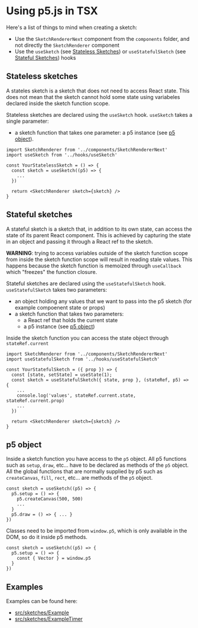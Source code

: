 # Using p5.js in TSX

Here's a list of things to mind when creating a sketch:

- Use the `SketchRendererNext` component from the `components` folder, and not directly the `SketchRenderer` component
- Use the `useSketch` (see [Stateless Sketches](#stateless-sketches)) or `useStatefulSketch` (see [Stateful Sketches](#stateful-sketches)) hooks

## Stateless sketches

A stateles sketch is a sketch that does not need to access React state.
This does not mean that the sketch cannot hold some state using variabeles declared inside the sketch function scope.

Stateless sketches are declared using the `useSketch` hook.
`useSketch` takes a single parameter:

- a sketch function that takes one parameter: a p5 instance (see [p5 object](#p5-object)).

```tsx
import SketchRenderer from '../components/SketchRendererNext'
import useSketch from '../hooks/useSketch'

const YourStatelessSketch = () => {
  const sketch = useSketch((p5) => {
    ...
  })

  return <SketchRenderer sketch={sketch} />
}
```

## Stateful sketches

A stateful sketch is a sketch that, in addition to its own state, can access the state of its parent React component.
This is achieved by capturing the state in an object and passing it through a React ref to the sketch.

**WARNING**: trying to access variables outside of the sketch function scope from inside the sketch function scope will result in reading stale values. This happens because the sketch function is memoized through `useCallback` which "freezes" the function closure.

Stateful sketches are declared using the `useStatefulSketch` hook.
`useStatefulSketch` takes two parameters:

- an object holding any values that we want to pass into the p5 sketch (for example compoenent state or props)
- a sketch function that takes two parameters:
  - a React ref that holds the current state
  - a p5 instance (see [p5 object](#p5-object))

Inside the sketch function you can access the state object through `stateRef.current`

```tsx
import SketchRenderer from '../components/SketchRendererNext'
import useStatefulSketch from '../hooks/useStatefulSketch'

const YourStatefulSketch = ({ prop }) => {
  const [state, setState] = useState(1);
  const sketch = useStatefulSketch({ state, prop }, (stateRef, p5) => {
    ...
    console.log('values', stateRef.current.state, stateRef.current.prop)
    ...
  })

  return <SketchRenderer sketch={sketch} />
}
```

## p5 object

Inside a sketch function you have access to the `p5` object.
All p5 functions such as `setup`, `draw`, etc... have to be declared as methods of the `p5` object.
All the global functions that are normally supplied by p5 such as `createCanvas`, `fill`, `rect`, etc... are methods of the `p5` object.

```tsx
const sketch = useSketch((p5) => {
  p5.setup = () => {
    p5.createCanvas(500, 500)
    ...
  }
  p5.draw = () => { ... }
})
```

Classes need to be imported from `window.p5`, which is only available in the DOM, so do it inside p5 methods.

```tsx
const sketch = useSketch((p5) => {
  p5.setup = () => {
    const { Vector } = window.p5
  }
})
```

## Examples

Examples can be found here:

- [src/sketches/Example](../src/sketches/Example.tsx)
- [src/sketches/ExampleTimer](../src/sketches/ExampleTimer.tsx)
